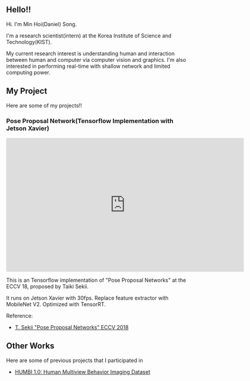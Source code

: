 ## Hello!!
Hi. I'm Min Hoi(Daniel) Song.

I'm a research scientist(intern) at the Korea Institute of Science and Technology(KIST).

My current research interest is understanding human and interaction between human and computer via computer vision and graphics. I'm also interested in performing real-time with shallow network and limited computing power.

## My Project
Here are some of my projects!!

### Pose Proposal Network(Tensorflow Implementation with Jetson Xavier)
<iframe width="640" height="360" src="https://www.youtube.com/embed/rQEf0_mJ5ww" frameborder="0" gesture="media" allowfullscreen=""></iframe>

This is an Tensorflow implementation of "Pose Proposal Networks" at the ECCV 18, proposed by Taiki Sekii.

It runs on Jetson Xavier with 30fps. Replace feature extractor with MobileNet V2. Optimized with TensorRT.

Reference:
- [T. Sekii "Pose Proposal Networks" ECCV 2018](http://openaccess.thecvf.com/content_ECCV_2018/papers/Sekii_Pose_Proposal_Networks_ECCV_2018_paper.pdf)

## Other Works
Here are some of previous projects that I participated in
- [HUMBI 1.0: Human Multiview Behavior Imaging Dataset](http://humbi.cs.umn.edu/)
